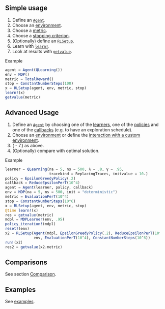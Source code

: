 ## Simple usage

1. Define an [`Agent`](@ref).
2. Choose an [environment](mdp).
3. Choose a [metric](metrics).
4. Choose a [stopping criterion](stop).
5. (Optionally) define an [`RLSetup`](@ref).
6. Learn with [`learn!`](@ref).
7. Look at results with [`getvalue`](@ref).

Example

```julia
agent = Agent(QLearning())
env = MDP()
metric = TotalReward()
stop = ConstantNumberSteps(100)
x = RLSetup(agent, env, metric, stop)
learn!(x)
getvalue(metric)
```

## Advanced Usage

1. Define an [`Agent`](@ref) by choosing one of the [learners](learners), one of the
   [policies](policies) and one of the [callbacks](callbacks) (e.g. to have an
   exploration schedule).
2. Choose an [environment](mdp) or define the [interaction with a custom
   environment](api/#environments).
3. ( - 7.) as above.
8. (Optionally) compare with optimal solution.

Example

```julia
learner = QLearning(na = 5, ns = 500, λ = .8, γ = .95,
					tracekind = ReplacingTraces, initvalue = 10.)
policy = EpsilonGreedyPolicy(.2)
callback = ReduceEpsilonPerT(10^4)
agent = Agent(learner, policy, callback)
env = MDP(na = 5, ns = 500, init = "deterministic")
metric = EvaluationPerT(10^4)
stop = ConstantNumberSteps(10^6)
x = RLSetup(agent, env, metric, stop)
@time learn!(x)
res = getvalue(metric)
mdpl = MDPLearner(env, .95)
policy_iteration!(mdpl)
reset!(env)
x2 = RLSetup(Agent(mdpl, EpsilonGreedyPolicy(.2), ReduceEpsilonPerT(10^4)), 
			 env, EvaluationPerT(10^4), ConstantNumberSteps(10^6))
run!(x2)
res2 = getvalue(x2.metric)
```

## Comparisons

See section [Comparison](comparison).
## Examples

See [examples](https://github.com/jbrea/TabularReinforcementLearning.jl/examples).
